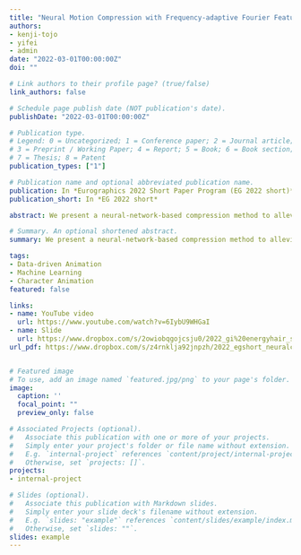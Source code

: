 ```yaml
---
title: "Neural Motion Compression with Frequency-adaptive Fourier Feature Network"
authors:
- kenji-tojo
- yifei
- admin
date: "2022-03-01T00:00:00Z"
doi: ""

# Link authors to their profile page? (true/false)
link_authors: false

# Schedule page publish date (NOT publication's date).
publishDate: "2022-03-01T00:00:00Z"

# Publication type.
# Legend: 0 = Uncategorized; 1 = Conference paper; 2 = Journal article;
# 3 = Preprint / Working Paper; 4 = Report; 5 = Book; 6 = Book section;
# 7 = Thesis; 8 = Patent
publication_types: ["1"]

# Publication name and optional abbreviated publication name.
publication: In *Eurographics 2022 Short Paper Program (EG 2022 short)*
publication_short: In *EG 2022 short*

abstract: We present a neural-network-based compression method to alleviate the storage cost of motion capture data. Human motions such as locomotion, often consist of periodic movements. We leverage this periodicity by applying Fourier features to a multilayered perceptron network. Our novel algorithm finds a set of Fourier feature frequencies based on the discrete cosine transformation (DCT) of motion. During training, we incrementally added a dominant frequency of the DCT to a current set of Fourier feature frequencies until a given quality threshold was satisfied. We conducted an experiment using CMU motion dataset, and the results suggest that our method achieves overall high compression ratios while maintaining its quality.

# Summary. An optional shortened abstract.
summary: We present a neural-network-based compression method to alleviate the storage cost of motion capture data. We leverage this periodicity by applying Fourier features to a multilayered perceptron network. 

tags:
- Data-driven Animation
- Machine Learning
- Character Animation
featured: false

links:
- name: YouTube video
  url: https://www.youtube.com/watch?v=6IybU9WHGaI  
- name: Slide
  url: https://www.dropbox.com/s/2owiobqgojcsju0/2022_gi%20energyhair_slide.pdf?dl=0  
url_pdf: https://www.dropbox.com/s/z4rnklja92jnpzh/2022_egshort_neuralcompression.pdf?dl=0


# Featured image
# To use, add an image named `featured.jpg/png` to your page's folder. 
image:
  caption: ''
  focal_point: ""
  preview_only: false

# Associated Projects (optional).
#   Associate this publication with one or more of your projects.
#   Simply enter your project's folder or file name without extension.
#   E.g. `internal-project` references `content/project/internal-project/index.md`.
#   Otherwise, set `projects: []`.
projects:
- internal-project

# Slides (optional).
#   Associate this publication with Markdown slides.
#   Simply enter your slide deck's filename without extension.
#   E.g. `slides: "example"` references `content/slides/example/index.md`.
#   Otherwise, set `slides: ""`.
slides: example
---
```


